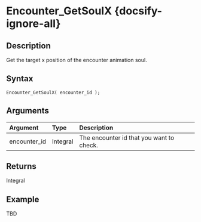 # Encounter_GetSoulX {docsify-ignore-all}

## Description
Get the target x position of the encounter animation soul.

## Syntax
```gml
Encounter_GetSoulX( encounter_id );
```

## Arguments
| Argument | Type | Description |
| :-- | :-- | :-- |
| encounter_id | Integral | The encounter id that you want to check. |

## Returns
Integral

## Example
TBD